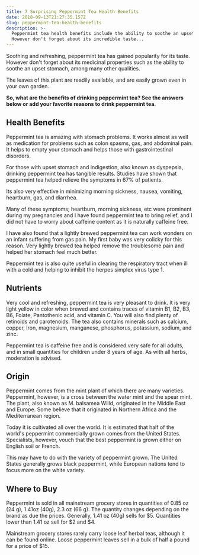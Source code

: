 ```yaml
---
title: 7 Surprising Peppermint Tea Health Benefits
date: 2018-09-13T21:27:35.157Z
slug: peppermint-tea-health-benefits
description: >-
  Peppermint tea health benefits include the ability to soothe an upset stomach.
  However don't forget about its incredible taste...
---
```

Soothing and refreshing, peppermint tea has gained popularity for its taste. However don't forget about its medicinal properties such as the ability to soothe an upset stomach, among many other qualities. 



The leaves of this plant are readily available, and are easily grown even in your own garden. 



<strong>So, what are the benefits of drinking peppermint tea? See the answers below or add your favorite reasons to drink peppermint tea.</strong>



<h2>Health Benefits</h2>



Peppermint tea is amazing with stomach problems. It works almost as well as medication for problems such as colon spasms, gas, and abdominal pain. It helps to empty your stomach and helps those with gastrointestinal disorders. 



For those with upset stomach and indigestion, also known as dyspepsia, drinking peppermint tea has tangible results. Studies have shown that peppermint tea helped relieve the symptoms in 67% of patients. 



Its also very effective in minimizing morning sickness, nausea, vomiting, heartburn, gas, and diarrhea.



Many of these symptoms; heartburn, morning sickness, etc were  prominent during my pregnancies and I have found peppermint tea to bring relief, and I did not have to worry about caffeine content as it is naturally caffeine free. 



I have also found that a lightly brewed peppermint tea can work wonders on an infant suffering from gas pain. My first baby was very colicky for this reason. Very lightly brewed tea helped remove the troublesome pain and helped her stomach feel much better.  



Peppermint tea is also quite useful in clearing the respiratory tract when ill with a cold and helping to inhibit the herpes simplex virus type 1. 



<h2>Nutrients</h2>



Very cool and refreshing, peppermint tea is very pleasant to drink. It is very light yellow in color when brewed and contains traces of vitamin B1, B2, B3, B6, Folate, Pantothenic acid, and vitamin C. You will also find plenty of retinoids and carotenoids. The tea also contains minerals such as calcium, copper, Iron, magnesium, manganese, phosphorus, potassium, sodium, and zinc. 



Peppermint tea is caffeine free and is considered very safe for all adults, and in small quantities for children under 8 years of age. As with all herbs, moderation is advised. 



<h2>Origin</h2>



Peppermint comes from the mint plant of which there are many varieties. Peppermint, however, is a cross between the water mint and the spear mint. The plant, also known as  M. balsamea Willd, originated in the Middle East and Europe. Some believe that it originated in Northern Africa and the Mediterranean region. 



Today it is cultivated all over the world. It is estimated that half of the world's peppermint commercially grown comes from the United States. Specialists, however, vouch that the best peppermint is grown either on English soil or French. 



This may have to do with the variety of peppermint grown. The United States generally grows black peppermint, while European nations tend to focus more on the white variety. 



<h2>Where to Buy</h2>



Peppermint is sold in all mainstream grocery stores in quantities of 0.85 oz (24 g), 1.41oz (40g), 2.3 oz (66 g). The quantity changes depending on the brand as due the prices. Generally, 1.41 oz (40g) sells for $5. Quantities lower than 1.41 oz sell for $2 and $4. 



Mainstream grocery stores rarely carry loose leaf herbal teas, although it can be found online. Loose peppermint leaves sell in a bulk of half a pound for a price of $15.
